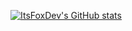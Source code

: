[![ItsFoxDev's GitHub stats](https://github-readme-stats.vercel.app/api?username=itsfoxdev&show_icons=true&theme=dark)](https://github.com/anuraghazra/github-readme-stats)

<!--
**ItsFoxDev/ItsFoxDev** is a ✨ _special_ ✨ repository because its `README.md` (this file) appears on your GitHub profile.

Here are some ideas to get you started:

- 🔭 I’m currently working on ...
- 🌱 I’m currently learning ...
- 👯 I’m looking to collaborate on ...
- 🤔 I’m looking for help with ...
- 💬 Ask me about ...
- 📫 How to reach me: ...
- 😄 Pronouns: ...
- ⚡ Fun fact: ...
-->
